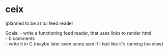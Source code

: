 # ceix
(planned to be a) tui feed reader

Goals:
	- write a functioning feed reader, that uses links to render html <br />
	- 0 comments <br />
	- write it in C (maybe later even some asm if I feel like it's running too slow) <br />
